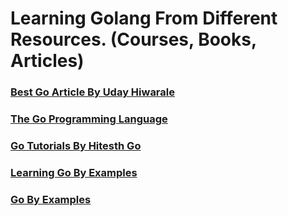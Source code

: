 # Learning Golang From Different Resources. (Courses, Books, Articles)


### [Best Go Article By Uday Hiwarale](https://medium.com/rungo)
### [The Go Programming Language](https://github.com/adonovan/gopl.io)
### [Go Tutorials By Hitesth Go](https://www.youtube.com/playlist?list=PLRAV69dS1uWQGDQoBYMZWKjzuhCaOnBpa)
### [Learning Go By Examples](https://dev.to/aurelievache/series/13751)
### [Go By Examples](https://gobyexample.com/)
